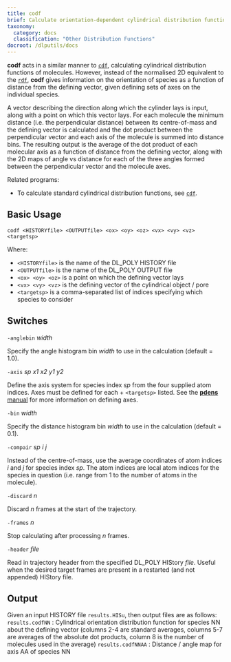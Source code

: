 ```yaml
---
title: codf
brief: Calculate orientation-dependent cylindrical distribution functions
taxonomy:
  category: docs
  classification: "Other Distribution Functions"
docroot: /dlputils/docs
---
```


**codf** acts in a similar manner to [`cdf`](cdf), calculating cylindrical distribution functions of molecules. However, instead of the normalised 2D equivalent to the [`rdf`](rdf), **codf** gives information on the orientation of species as a function of distance from the defining vector, given defining sets of axes on the individual species.

A vector describing the direction along which the cylinder lays is input, along with a point on which this vector lays. For each molecule the minimum distance (i.e. the perpendicular distance) between its centre-of-mass and the defining vector is calculated and the dot product between the perpendicular vector and each axis of the molecule is summed into distance bins. The resulting output is the average of the dot product of each molecular axis as a function of distance from the defining vector, along with the 2D maps of angle vs distance for each of the three angles formed between the perpendicular vector and the molecule axes.

Related programs:
+ To calculate standard cylindrical distribution functions, see [`cdf`](cdf).

## Basic Usage

```
codf <HISTORYfile> <OUTPUTfile> <ox> <oy> <oz> <vx> <vy> <vz> <targetsp>
```

Where:
+ `<HISTORYfile>` is the name of the DL_POLY HISTORY file
+ `<OUTPUTfile>` is the name of the DL_POLY OUTPUT file
+ `<ox> <oy> <oz>` is a point on which the defining vector lays
+ `<vx> <vy> <vz>` is the defining vector of the cylindrical object / pore
+ `<targetsp>` is a comma-separated list of indices specifying which species to consider

## Switches

`-anglebin` _width_

Specify the angle histogram bin _width_ to use in the calculation (default = 1.0).

`-axis` _sp_ _x1_ _x2_ _y1_ _y2_

Define the axis system for species index _sp_ from the four supplied atom indices. Axes must be defined for each + `<targetsp>` listed. See the [**pdens** manual](/dlputils/docs/utilities/pdens#axes) for more information on defining axes.

`-bin` _width_

Specify the distance histogram bin _width_ to use in the calculation (default = 0.1).

`-compair` _sp_ _i_ _j_

Instead of the centre-of-mass, use the average coordinates of atom indices _i_ and _j_ for species index _sp_. The atom indices are local atom indices for the species in question (i.e. range from 1 to the number of atoms in the molecule).

`-discard` _n_

Discard _n_ frames at the start of the trajectory.

`-frames` _n_

Stop calculating after processing _n_ frames.

`-header` _file_

Read in trajectory header from the specified DL_POLY HIStory _file_. Useful when the desired target frames are present in a restarted (and not appended) HIStory file.

## Output

Given an input HISTORY file `results.HISu`, then output files are as follows:
`results.codfNN` : Cylindrical orientation distribution function for species NN about the defining vector (columns 2-4 are standard averages, columns 5-7 are averages of the absolute dot products, column 8 is the number of molecules used in the average)
`results.codfNNAA` : Distance / angle map for axis AA of species NN



